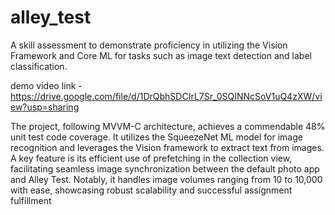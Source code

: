 # alley_test
A skill assessment to demonstrate proficiency in utilizing the Vision Framework and Core ML for tasks such as image text detection and label classification.

demo video link - https://drive.google.com/file/d/1DrQbhSDCIrL7Sr_0SQINNcSoV1uQ4zXW/view?usp=sharing

The project, following MVVM-C architecture, achieves a commendable 48% unit test code coverage.
It utilizes the SqueezeNet ML model for image recognition and leverages the Vision framework to extract text from images.
A key feature is its efficient use of prefetching in the collection view, facilitating seamless image synchronization between the default photo app and Alley Test.
Notably, it handles image volumes ranging from 10 to 10,000 with ease, showcasing robust scalability and successful assignment fulfillment
